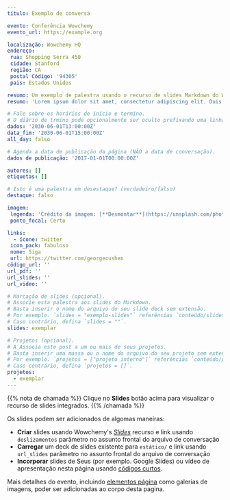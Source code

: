 ```yaml
---
título: Exemplo de conversa

evento: Conferência Wowchemy
evento_url: https://example.org

localização: Wowchemy HQ
endereço:
 rua: Shopping Serra 450
 cidade: Stanford
 região: CA
 postal Código: '94305'
 pais: Estados Unidos

resumo: Um exemplo de palestra usando o recurso de slides Markdown do Wowchemy.
resumo: 'Lorem ipsum dolor sit amet, consectetur adipiscing elit. Duis posuere tellusac convallis placerat. Proin tincidunt magna sed ex sollicitudin condimentum. Sed ac faucibus dolor, scelerisque sollicitudin nisi. Cras purus urna, suscipit quis sapien eu, pulvinar tempor diam.'

# Fale sobre os horários de início e termino.
# O diário de trmino pode opcionalmente ser oculto prefixando uma linha com `#`.
dados: '2030-06-01T13:00:00Z'
data_fim: '2030-06-01T15:00:00Z'
all_day: falso

# Agenda a data de publicação da página (NÃO a data de conversação).
dados de publicação: '2017-01-01T00:00:00Z'

autores: []
etiquetas: []

# Isto é uma palestra em desestaque? (verdadeiro/falso)
destaque: falso

imagem:
 legenda: 'Crédito da imagem: [**Desmontar**](https://unsplash.com/photos/bzdhc5b3Bxs)'
 ponto_focal: Certo

links:
  - ícone: twitter
 icon_pack: fabuloso
 nome: Siga
 url: https://twitter.com/georgecushen
côdigo_url: ''
url_pdf: ''
url_slides: ''
url_video: ''

# Marcação de slides (opcional).
# Associe esta palestra aos slides do Markdown.
# Basta inserir o nome do arquivo do seu slide deck sem extensão.
# Por exemplo. `slides = "exemplo-slides"` referências `conteúdo/slides/exemplo-slides.md`.
# Caso contrário, defina `slides = ""`.
slides: exemplar

# Projetos (opcional).
# A Associa este post a um ou mais de seus projetos.
# Basta inserir uma massa ou o nome do arquivo do seu projeto sem extensão.
# Por exemplo. `projetos = ["projeto interno"]` referências `conteúdo/projeto/aprendizagem profunda/index.md`.
# Caso contrário, defina `projetos = []`.
projetos:
  - exemplar
---
```


{{% nota de chamada %}}
Clique no **Slides** botão acima para visualizar o recurso de slides integrados.
{{% /chamada %}}

Os slides podem ser adicionados de algomas maneiras:

- **Criar** slides usando Wowchemy's [_Slides_](https://wowchemy.com/docs/managing-content/#create-slides) recurso e link usando `deslizamentos` parâmetro no assunto frontal do arquivo de conversação
- **Carregar** um deck de slides existente para `estático/` e link usando `url_slides` parâmetro no assunto frontal do arquivo de conversação
- **Incorporar** slides de Seus (por exemplo. Google Slides) ou vídeo de apresentação nesta página usando [côdigos curtos](https://wowchemy.com/docs/writing-markdown-latex/).

Mais detalhes do evento, incluindo [elementos página](https://wowchemy.com/docs/writing-markdown-latex/) como galerias de imagens, poder ser adicionadas ao corpo desta pagina.
